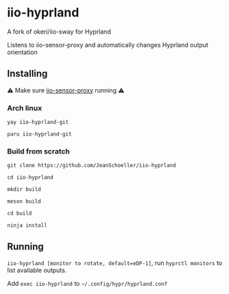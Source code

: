 # iio-hyprland
A fork of okeri/iio-sway for Hyprland

Listens to iio-sensor-proxy and automatically changes Hyprland output orientation

## Installing 

:warning: Make sure [iio-sensor-proxy](https://gitlab.freedesktop.org/hadess/iio-sensor-proxy/) running :warning:

### Arch linux

`yay iio-hyprland-git`

`paru iio-hyprland-git`

### Build from scratch

```
git clone https://github.com/JeanSchoeller/iio-hyprland

cd iio-hyprland

mkdir build

meson build

cd build

ninja install
```

## Running
`iio-hyprland [monitor to rotate, default=eDP-1]`, run `hyprctl monitors` to list available outputs.

Add `exec iio-hyprland` to `~/.config/hypr/hyprland.conf`
